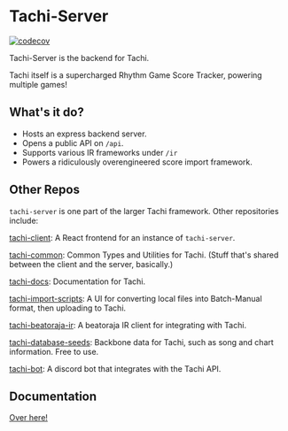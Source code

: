 # Tachi-Server

[![codecov](https://codecov.io/gh/zkldi/tachi-server/branch/develop/graph/badge.svg?token=RAZSDSH1Y9)](https://codecov.io/gh/zkldi/tachi-server)

Tachi-Server is the backend for Tachi.

Tachi itself is a supercharged Rhythm Game Score Tracker, powering multiple games!

## What's it do?

- Hosts an express backend server.
- Opens a public API on `/api`.
- Supports various IR frameworks under `/ir`
- Powers a ridiculously overengineered score import framework.

## Other Repos

`tachi-server` is one part of the larger Tachi framework. Other repositories include:

[tachi-client](https://github.com/tng-dev/tachi-client): A React frontend for an instance of `tachi-server`.

[tachi-common](https://github.com/tng-dev/tachi-common): Common Types and Utilities for Tachi. (Stuff that's shared between the client and the server, basically.)

[tachi-docs](https://github.com/tng-dev/tachi-docs): Documentation for Tachi.

[tachi-import-scripts](https://github.com/tng-dev/tachi-import-scripts): A UI for converting local files into Batch-Manual format, then uploading to Tachi.

[tachi-beatoraja-ir](https://github.com/tng-dev/tachi-beatoraja-ir): A beatoraja IR client for integrating with Tachi.

[tachi-database-seeds](https://github.com/tng-dev/tachi-database-seeds): Backbone data for Tachi, such as song and chart information. Free to use.

[tachi-bot](https://github.com/tng-dev/tachi-bot): A discord bot that integrates with the Tachi API.

## Documentation

[Over here!](https://tachi.rtfd.io)
